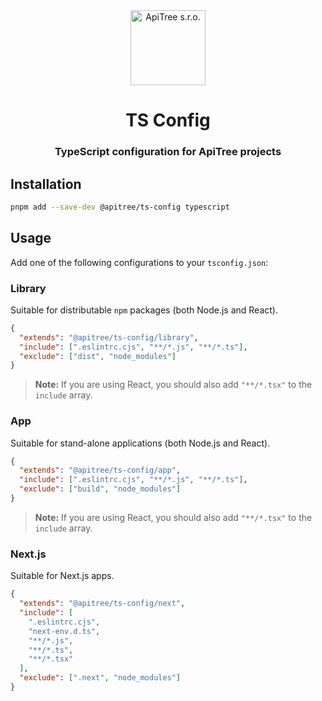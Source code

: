 <div align="center">

<a href="https://github.com/ApiTreeCZ">
<img alt="ApiTree s.r.o." src="https://www.apitree.cz/static/images/logo-header.svg" width="120" />
</a>

# TS Config

### TypeScript configuration for ApiTree projects

</div>

## Installation

```bash
pnpm add --save-dev @apitree/ts-config typescript
```

## Usage

Add one of the following configurations to your `tsconfig.json`:

### Library

Suitable for distributable `npm` packages (both Node.js and React).

```json
{
  "extends": "@apitree/ts-config/library",
  "include": [".eslintrc.cjs", "**/*.js", "**/*.ts"],
  "exclude": ["dist", "node_modules"]
}
```

> **Note:** If you are using React, you should also add `"**/*.tsx"` to the `include` array.

### App

Suitable for stand-alone applications (both Node.js and React).

```json
{
  "extends": "@apitree/ts-config/app",
  "include": [".eslintrc.cjs", "**/*.js", "**/*.ts"],
  "exclude": ["build", "node_modules"]
}
```

> **Note:** If you are using React, you should also add `"**/*.tsx"` to the `include` array.

### Next.js

Suitable for Next.js apps.

```json
{
  "extends": "@apitree/ts-config/next",
  "include": [
    ".eslintrc.cjs",
    "next-env.d.ts",
    "**/*.js",
    "**/*.ts",
    "**/*.tsx"
  ],
  "exclude": [".next", "node_modules"]
}
```
